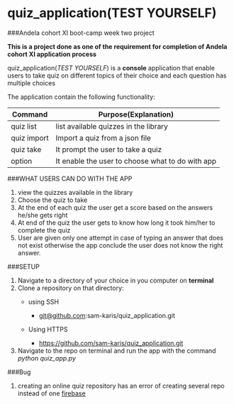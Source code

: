 # quiz_application(TEST YOURSELF)
###Andela cohort XI boot-camp week two project

__This is a project done as one of the requirement for completion of Andela cohort XI application process__

quiz_application(*TEST YOURSELF*) is a **console** application that enable users to take quiz on 
different topics of their choice and each question has multiple choices

The application contain the following functionality:

**Command** | **Purpose(Explanation)**
------------|-------------------------
quiz list | list available quizzes in the library
quiz import | Import a quiz from a json file 
quiz take | It prompt the user to take a quiz
option | It enable the user to choose what to do with app

###WHAT USERS CAN DO WITH THE APP
1. view the quizzes available in the library
2. Choose the quiz to take
3. At the end of each quiz the user get a score based on the answers he/she gets right
4. At end of the quiz the user gets to know how long it took him/her to complete the quiz
5. User are given only one attempt in case of typing an answer that does not exist otherwise
   the app conclude the user does not know the right answer.

###SETUP

1. Navigate to a directory of your choice in you computer on **terminal**
2. Clone a repository on that directory:
    * using SSH 
       * git@github.com:sam-karis/quiz_application.git
      
    * Using HTTPS
       * https://github.com/sam-karis/quiz_application.git
 3. Navigate to the repo on terminal and run the app with the command 
      *python quiz_app.py*
      
     
###Bug
1. creating an online quiz repository has an error of creating several repo instead of one
    [firebase](https://quiz-app-e9563.firebaseio.com/)

